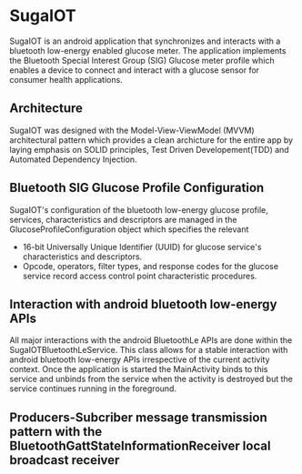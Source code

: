 # SugaIOT
SugaIOT is an android application that synchronizes and interacts with a bluetooth low-energy enabled glucose meter. The application implements the 
Bluetooth Special Interest Group (SIG) Glucose meter profile which enables a device to connect and interact with a glucose sensor for consumer health applications. 

## Architecture 
SugaIOT was designed with the Model-View-ViewModel (MVVM) architectural pattern which provides a clean archicture for the entire app by laying emphasis on SOLID principles, 
Test Driven Developement(TDD) and Automated Dependency Injection. 

## Bluetooth SIG Glucose Profile Configuration 
SugaIOT's configuration of the bluetooth low-energy glucose profile, services, characteristics and descriptors are managed in the GlucoseProfileConfiguration object which specifies the relevant
- 16-bit Universally Unique Identifier (UUID) for glucose service's characteristics and descriptors.
- Opcode, operators, filter types, and response codes for the glucose service record access control point characteristic procedures. 

## Interaction with android bluetooth low-energy APIs 
All major interactions with the android BluetoothLe APIs are done within the <l href="https://github.com/Pekwerike/SugaIOT/blob/master/app/src/main/java/com/example/sugaiot/service/SugaIOTBluetoothLeService.kt">SugaIOTBluetoothLeService</l>. This class allows for a stable interaction with android bluetooth low-energy
APIs irrespective of the current activity context. Once the application is started the MainActivity binds to this service and unbinds from the service when the activity is destroyed 
but the service continues running in the foreground. 

## Producers-Subcriber message transmission pattern with the BluetoothGattStateInformationReceiver local broadcast receiver



